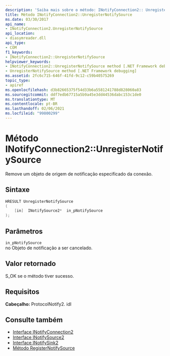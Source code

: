 ```yaml
---
description: 'Saiba mais sobre o método: INotifyConnection2:: UnregisterNotifySource'
title: Método INotifyConnection2::UnregisterNotifySource
ms.date: 03/30/2017
api_name:
- INotifyConnection2.UnregisterNotifySource
api_location:
- diasymreader.dll
api_type:
- COM
f1_keywords:
- INotifyConnection2::UnregisterNotifySource
helpviewer_keywords:
- INotifyConnection2::UnregisterNotifySource method [.NET Framework debugging]
- UnregisterNotifySource method [.NET Framework debugging]
ms.assetid: 2fc6c715-646f-41fd-9c12-c59b40575269
topic_type:
- apiref
ms.openlocfilehash: d3b82665375f54d33b6a5581241788d828060a83
ms.sourcegitcommit: ddf7edb67715a5b9a45e3dd44536dabc153c1de0
ms.translationtype: MT
ms.contentlocale: pt-BR
ms.lasthandoff: 02/06/2021
ms.locfileid: "99800299"
---
```

# <a name="inotifyconnection2unregisternotifysource-method"></a>Método INotifyConnection2::UnregisterNotifySource

Remove um objeto de origem de notificação especificado da conexão.  
  
## <a name="syntax"></a>Sintaxe  
  
```cpp  
HRESULT UnregisterNotifySource  
(  
    [in]  INotifySource2*  in_pNotifySource  
);  
```  
  
## <a name="parameters"></a>Parâmetros  

 `in_pNotifySource`  
 no Objeto de notificação a ser cancelado.  
  
## <a name="return-value"></a>Valor retornado  

 S_OK se o método tiver sucesso.  
  
## <a name="requirements"></a>Requisitos  

 **Cabeçalho:** ProtocolNotify2. idl  
  
## <a name="see-also"></a>Consulte também

- [Interface INotifyConnection2](inotifyconnection2-interface.md)
- [Interface INotifySource2](inotifysource2-interface.md)
- [Interface INotifySink2](inotifysink2-interface.md)
- [Método RegisterNotifySource](inotifyconnection2-registernotifysource-method.md)
